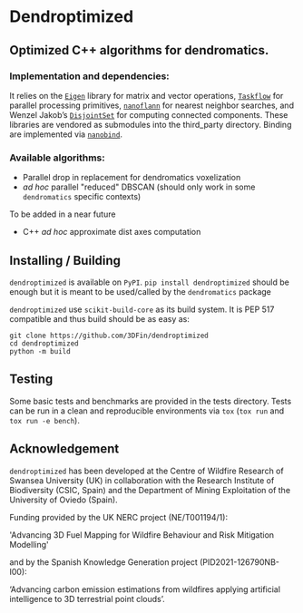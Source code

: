 
# Dendroptimized

## Optimized C++ algorithms for dendromatics. 

### Implementation and dependencies:

It relies on the [`Eigen`](https://eigen.tuxfamily.org/) library for matrix and vector operations, [`Taskflow`](https://taskflow.github.io) for parallel processing primitives, [`nanoflann`](https://github.com/jlblancoc/nanoflann) for nearest neighbor searches, and Wenzel Jakob’s [`DisjointSet`](https://github.com/wjakob/dset) for computing connected components. These libraries are vendored as submodules into the third_party directory.
Binding are implemented via [`nanobind`](https://github.com/wjakob/nanobind).

### Available algorithms:

- Parallel drop in replacement for dendromatics voxelization
- _ad hoc_ parallel "reduced" DBSCAN (should only work in some `dendromatics` specific contexts)

To be added in a near future
- C++ _ad hoc_ approximate dist axes computation

## Installing / Building

`dendroptimized` is available on `PyPI`.
`pip install dendroptimized` should be enough but it is meant to be used/called by the `dendromatics` package

`dendroptimized` use `scikit-build-core` as its build system. It is PEP 517 compatible and thus build should be as easy as:

```shell
git clone https://github.com/3DFin/dendroptimized
cd dendroptimized
python -m build 
```

## Testing

Some basic tests and benchmarks are provided in the tests directory. Tests can be run in a clean and reproducible environments via `tox` (`tox run` and `tox run -e bench`).

## Acknowledgement

`dendroptimized` has been developed at the Centre of Wildfire Research of Swansea University (UK) in collaboration with the Research Institute of Biodiversity (CSIC, Spain) and the Department of Mining Exploitation of the University of Oviedo (Spain).

Funding provided by the UK NERC project (NE/T001194/1):

'Advancing 3D Fuel Mapping for Wildfire Behaviour and Risk Mitigation Modelling'

and by the Spanish Knowledge Generation project (PID2021-126790NB-I00):

‘Advancing carbon emission estimations from wildfires applying artificial intelligence to 3D terrestrial point clouds’.
